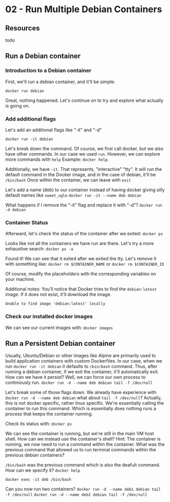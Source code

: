 # 02 - Run Multiple Debian Containers 

## Resources
todo

## Run a Debian container

### Introduction to a Debian container
First, we'll run a debian container, and it'll be simple:

```docker run debian```

Great, nothing happened. Let's continue on to try and explore what actually is going on.

### Add additional flags
Let's add an additional flags like "-it" and "-d"

```docker run -it debian```

Let's break down the command. Of course, we first call docker, but we also have other commands. In our case we used `run`.
However, we can explore more commands with `help` Example: `docker help`.

Additionally, we have `-it`. That represents, "interactive" "tty". It will run the default command in the Docker image, and in the case of debian, it'll be `/bin/bash`
Once within the container, we can leave with `exit`

Let's add a name (deb) to our container instead of having docker giving silly default names like `sweet_ugle`
```docker run -it --name deb debian```

What happens if I remove the "-it" flag and replace it with "-d"?
```docker run -d debian```

### Container Status
Afterward, let's check the status of the container after we exited:
```docker ps```

Looks like not all the containers we have run are there. Let's try a more exhaustive search:
```docker ps -a```

Found it! We can see that it exited after we exited the tty. Let's remove it with something like:
```docker rm $CONTAINER_NAME```
or
```docker rm $CONTAINER_ID```

Of course, modify the placeholders with the corresponding variables on your machine.


Additional notes:
You'll notice that Docker tries to find the `debian:latest` image. If it does not exist, it'll download the image.

```Unable to find image 'debian:latest' locally```

### Check our installed docker images
We can see our current images with:
```docker images```

## Run a Persistent Debian container
Usually, Ubuntu/Debian or other images like Alpine are primarily used to build application containers with custom Dockerfiles.
In our case, when we run `docker run -it debian` it defaults to `/bin/bash` command.
Thus, after running a debian container, if we exit the container, it'll automatically exit. How can we have it persist?
Well, we can force our own process to continiously run. 
```docker run -d --name deb debian tail -f /dev/null```

Let's break some of those flags down. We already have experience with `docker run -d --name deb debian` what about `tail -f /dev/null`?
Actually, this is not docker specific, rather linux specific. We're essentially calling the container to run this command. Which is essentially does nothing runs a process that keeps the container running.

Check its status with:
```docker ps```

We can see the container is running, but we're still in the main VM host shell. How can we instead use the container's shell?
Hint: The container is running, we now need to run a command within the container. What was the previous command that allowed us to run terminal commands within the previous debian containers?

`/bin/bash` was the previous command which is also the deafult command. How can we specify it? `docker help`

```docker exec -it deb /bin/bash```

Can you now run two containers?
```docker run -d --name deb1 debian tail -f /dev/null```
```docker run -d --name deb2 debian tail -f /dev/null```

